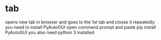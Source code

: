 # tab
opens new tab in browser and goes to the 1st tab and closes it repeatedly
you need to install PyAutoGUI
open command prompt and paste
pip install PyAutoGUI
you also need python 3 installed
